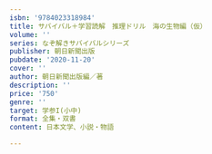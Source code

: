 ```yaml
---
isbn: '9784023318984'
title: サバイバル＋学習読解　推理ドリル　海の生物編（仮）
volume: ''
series: なぞ解きサバイバルシリーズ
publisher: 朝日新聞出版
pubdate: '2020-11-20'
cover: ''
author: 朝日新聞出版編／著
description: ''
price: '750'
genre: ''
target: 学参I(小中)
format: 全集・双書
content: 日本文学、小説・物語

---
```

